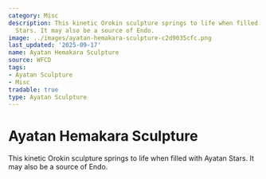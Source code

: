 ```yaml
---
category: Misc
description: This kinetic Orokin sculpture springs to life when filled with Ayatan
  Stars. It may also be a source of Endo.
image: ../images/ayatan-hemakara-sculpture-c2d9035cfc.png
last_updated: '2025-09-17'
name: Ayatan Hemakara Sculpture
source: WFCD
tags:
- Ayatan Sculpture
- Misc
tradable: true
type: Ayatan Sculpture
---
```


# Ayatan Hemakara Sculpture

This kinetic Orokin sculpture springs to life when filled with Ayatan Stars. It may also be a source of Endo.

